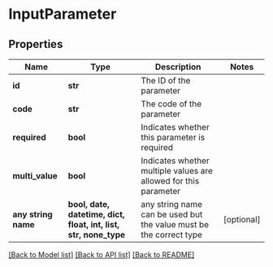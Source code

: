 # InputParameter


## Properties
Name | Type | Description | Notes
------------ | ------------- | ------------- | -------------
**id** | **str** | The ID of the parameter | 
**code** | **str** | The code of the parameter | 
**required** | **bool** | Indicates whether this parameter is required | 
**multi_value** | **bool** | Indicates whether multiple values are allowed for this parameter | 
**any string name** | **bool, date, datetime, dict, float, int, list, str, none_type** | any string name can be used but the value must be the correct type | [optional]

[[Back to Model list]](../README.md#documentation-for-models) [[Back to API list]](../README.md#documentation-for-api-endpoints) [[Back to README]](../README.md)


